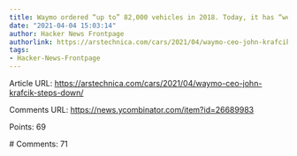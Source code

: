 ```yaml
---
title: Waymo ordered “up to” 82,000 vehicles in 2018. Today, it has “well over 600.”
date: "2021-04-04 15:03:14"
author: Hacker News Frontpage
authorlink: https://arstechnica.com/cars/2021/04/waymo-ceo-john-krafcik-steps-down/
tags:
- Hacker-News-Frontpage
---
```


<p>Article URL: <a href="https://arstechnica.com/cars/2021/04/waymo-ceo-john-krafcik-steps-down/">https://arstechnica.com/cars/2021/04/waymo-ceo-john-krafcik-steps-down/</a></p>
<p>Comments URL: <a href="https://news.ycombinator.com/item?id=26689983">https://news.ycombinator.com/item?id=26689983</a></p>
<p>Points: 69</p>
<p># Comments: 71</p>
